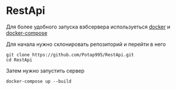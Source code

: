 # RestApi

Для более удобного запуска вэбсервера используеться [docker](https://docs.docker.com/install/) и [docker-compose](https://docs.docker.com/compose/install/)

Для начала нужно склонировать репозиторий и перейти в него
``` 
git clone https://github.com/Potap995/RestApi.git
cd RestApi
```
Затем нужно запустить сервер
```
docker-compose up --build
```
